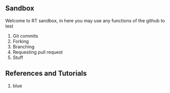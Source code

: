 ## Sandbox



Welcome to RT sandbox, in here you may use any functions of the github to test  
1. Git commits  
2. Forking  
3. Branching  
4. Requesting pull request  
5. Stuff

## References and Tutorials
1. blue

